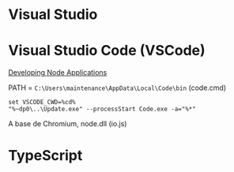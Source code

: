 # Visual Studio


# Visual Studio Code (VSCode)

[Developing Node Applications](https://code.visualstudio.com/Docs/runtimes/nodejs)

PATH = `C:\Users\maintenance\AppData\Local\Code\bin` (code.cmd)

    set VSCODE_CWD=%cd%
    "%~dp0\..\Update.exe" --processStart Code.exe -a="%*"

A base de Chromium, node.dll (io.js)

# TypeScript


